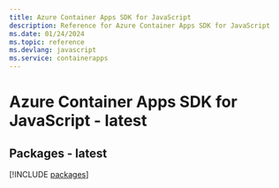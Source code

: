 ```yaml
---
title: Azure Container Apps SDK for JavaScript
description: Reference for Azure Container Apps SDK for JavaScript
ms.date: 01/24/2024
ms.topic: reference
ms.devlang: javascript
ms.service: containerapps
---
```

# Azure Container Apps SDK for JavaScript - latest
## Packages - latest
[!INCLUDE [packages](container-apps-index.md)]